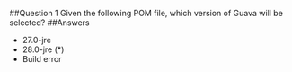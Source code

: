 ##Question 1
Given the following POM file, which version of Guava will be selected?
##Answers
* 27.0-jre
* 28.0-jre (*)
* Build error

